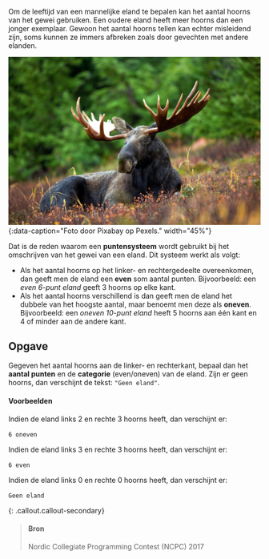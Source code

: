Om de leeftijd van een mannelijke eland te bepalen kan het aantal hoorns van het gewei gebruiken. Een oudere eland heeft meer hoorns dan een jonger exemplaar. Gewoon het aantal hoorns tellen kan echter misleidend zijn, soms kunnen ze immers afbreken zoals door gevechten met andere elanden.

![Foto door Pixabay op Pexels.](media/pixabay.jpg "Foto door Pixabay op Pexels."){:data-caption="Foto door Pixabay op Pexels." width="45%"}

Dat is de reden waarom een **puntensysteem** wordt gebruikt bij het omschrijven van het gewei van een eland. Dit systeem werkt als volgt:

- Als het aantal hoorns op het linker- en rechtergedeelte overeenkomen, dan geeft men de eland een **even** som aantal punten. Bijvoorbeeld: een *even 6-punt eland* geeft 3 hoorns op elke kant.
- Als het aantal hoorns verschillend is dan geeft men de eland het dubbele van het hoogste aantal, maar benoemt men deze als **oneven**. Bijvoorbeeld: een *oneven 10-punt eland* heeft 5 hoorns aan één kant en 4 of minder aan de andere kant.

## Opgave
Gegeven het aantal hoorns aan de linker- en rechterkant, bepaal dan het **aantal punten** en de **categorie** (even/oneven) van de eland. Zijn er geen hoorns, dan verschijnt de tekst: `"Geen eland"`.

#### Voorbeelden

Indien de eland links 2 en rechte 3 hoorns heeft, dan verschijnt er:
```
6 oneven
```

Indien de eland links 3 en rechte 3 hoorns heeft, dan verschijnt er:
```
6 even
```

Indien de eland links 0 en rechte 0 hoorns heeft, dan verschijnt er:
```
Geen eland
```

{: .callout.callout-secondary}
>#### Bron
> Nordic Collegiate Programming Contest (NCPC) 2017